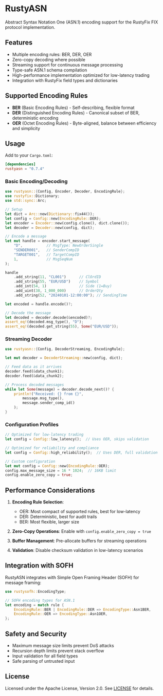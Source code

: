 # RustyASN

Abstract Syntax Notation One (ASN.1) encoding support for the RustyFix FIX protocol implementation.

## Features

- Multiple encoding rules: BER, DER, OER
- Zero-copy decoding where possible
- Streaming support for continuous message processing
- Type-safe ASN.1 schema compilation
- High-performance implementation optimized for low-latency trading
- Integration with RustyFix field types and dictionaries

## Supported Encoding Rules

- **BER** (Basic Encoding Rules) - Self-describing, flexible format
- **DER** (Distinguished Encoding Rules) - Canonical subset of BER, deterministic encoding
- **OER** (Octet Encoding Rules) - Byte-aligned, balance between efficiency and simplicity

## Usage

Add to your `Cargo.toml`:

```toml
[dependencies]
rustyasn = "0.7.4"
```

### Basic Encoding/Decoding

```rust
use rustyasn::{Config, Encoder, Decoder, EncodingRule};
use rustyfix::Dictionary;
use std::sync::Arc;

// Setup
let dict = Arc::new(Dictionary::fix44());
let config = Config::new(EncodingRule::DER);
let encoder = Encoder::new(config.clone(), dict.clone());
let decoder = Decoder::new(config, dict);

// Encode a message
let mut handle = encoder.start_message(
    "D",           // MsgType: NewOrderSingle
    "SENDER001",   // SenderCompID
    "TARGET001",   // TargetCompID
    1,             // MsgSeqNum
);

handle
    .add_string(11, "CL001")      // ClOrdID
    .add_string(55, "EUR/USD")    // Symbol
    .add_int(54, 1)               // Side (1=Buy)
    .add_uint(38, 1_000_000)      // OrderQty
    .add_string(52, "20240101-12:00:00"); // SendingTime

let encoded = handle.encode()?;

// Decode the message
let decoded = decoder.decode(&encoded)?;
assert_eq!(decoded.msg_type(), "D");
assert_eq!(decoded.get_string(55), Some("EUR/USD"));
```

### Streaming Decoder

```rust
use rustyasn::{Config, DecoderStreaming, EncodingRule};

let mut decoder = DecoderStreaming::new(config, dict);

// Feed data as it arrives
decoder.feed(&data_chunk1);
decoder.feed(&data_chunk2);

// Process decoded messages
while let Some(message) = decoder.decode_next()? {
    println!("Received: {} from {}", 
        message.msg_type(), 
        message.sender_comp_id()
    );
}
```

### Configuration Profiles

```rust
// Optimized for low-latency trading
let config = Config::low_latency();  // Uses OER, skips validation

// Optimized for reliability and compliance
let config = Config::high_reliability();  // Uses DER, full validation

// Custom configuration
let mut config = Config::new(EncodingRule::OER);
config.max_message_size = 16 * 1024;  // 16KB limit
config.enable_zero_copy = true;
```

## Performance Considerations

1. **Encoding Rule Selection**:
   - OER: Most compact of supported rules, best for low-latency
   - DER: Deterministic, best for audit trails
   - BER: Most flexible, larger size

2. **Zero-Copy Operations**: Enable with `config.enable_zero_copy = true`

3. **Buffer Management**: Pre-allocate buffers for streaming operations

4. **Validation**: Disable checksum validation in low-latency scenarios

## Integration with SOFH

RustyASN integrates with Simple Open Framing Header (SOFH) for message framing:

```rust
use rustysofh::EncodingType;

// SOFH encoding types for ASN.1
let encoding = match rule {
    EncodingRule::BER | EncodingRule::DER => EncodingType::Asn1BER,
    EncodingRule::OER => EncodingType::Asn1OER,
};
```

## Safety and Security

- Maximum message size limits prevent DoS attacks
- Recursion depth limits prevent stack overflow
- Input validation for all field types
- Safe parsing of untrusted input

## License

Licensed under the Apache License, Version 2.0. See [LICENSE](../../LICENSE) for details.